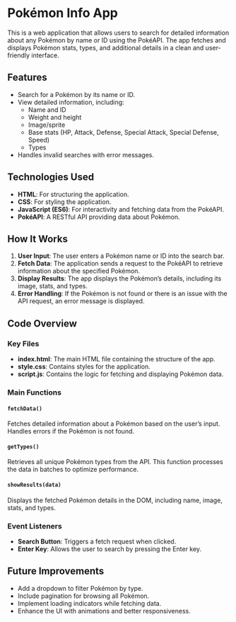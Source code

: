 # Pokémon Info App

This is a web application that allows users to search for detailed information about any Pokémon by name or ID using the PokéAPI. The app fetches and displays Pokémon stats, types, and additional details in a clean and user-friendly interface.

## Features

- Search for a Pokémon by its name or ID.
- View detailed information, including:
  - Name and ID
  - Weight and height
  - Image/sprite
  - Base stats (HP, Attack, Defense, Special Attack, Special Defense, Speed)
  - Types
- Handles invalid searches with error messages.

## Technologies Used

- **HTML**: For structuring the application.
- **CSS**: For styling the application.
- **JavaScript (ES6)**: For interactivity and fetching data from the PokéAPI.
- **PokéAPI**: A RESTful API providing data about Pokémon.

## How It Works

1. **User Input**: The user enters a Pokémon name or ID into the search bar.
2. **Fetch Data**: The application sends a request to the PokéAPI to retrieve information about the specified Pokémon.
3. **Display Results**: The app displays the Pokémon’s details, including its image, stats, and types.
4. **Error Handling**: If the Pokémon is not found or there is an issue with the API request, an error message is displayed.

## Code Overview

### Key Files

- **index.html**: The main HTML file containing the structure of the app.
- **style.css**: Contains styles for the application.
- **script.js**: Contains the logic for fetching and displaying Pokémon data.

### Main Functions

#### `fetchData()`
Fetches detailed information about a Pokémon based on the user’s input. Handles errors if the Pokémon is not found.

#### `getTypes()`
Retrieves all unique Pokémon types from the API. This function processes the data in batches to optimize performance.

#### `showResults(data)`
Displays the fetched Pokémon details in the DOM, including name, image, stats, and types.

### Event Listeners

- **Search Button**: Triggers a fetch request when clicked.
- **Enter Key**: Allows the user to search by pressing the Enter key.

## Future Improvements

- Add a dropdown to filter Pokémon by type.
- Include pagination for browsing all Pokémon.
- Implement loading indicators while fetching data.
- Enhance the UI with animations and better responsiveness.


